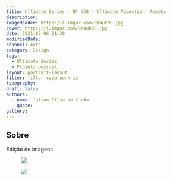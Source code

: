 ```yaml
---
title: Ultimate Series - Nº 038 - Ultimate Absentia - Remake
description:
imageHeader: https://i.imgur.com/9Ruuhh8.jpg
cover: https://i.imgur.com/9Ruuhh8.jpg
date: 2021-05-06 21:30
modifiedDate:
channel: Arts
category: Design
tags:
  - Ultimate Series
  - Projeto pessoal
layout: portrait-layout
filter: filter-cyberpunk-ix
typography:
draft: false
authors:
  - name: Julian Silva da Cunha
    quote:
gallery:
---
```


## Sobre

Edição de imagens.

<figure>
<img src="https://i.imgur.com/NMmJsbG.jpg" className="max-w-none mx-auto block"/>
</figure>

<figure>
<img src="https://i.imgur.com/9Ruuhh8.jpg" className="max-w-none mx-auto block"/>
</figure>
